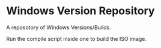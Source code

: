 # Windows Version Repository
A reposotory of Windows Versions/Builds.

Run the compile script inside one to build the ISO image.

